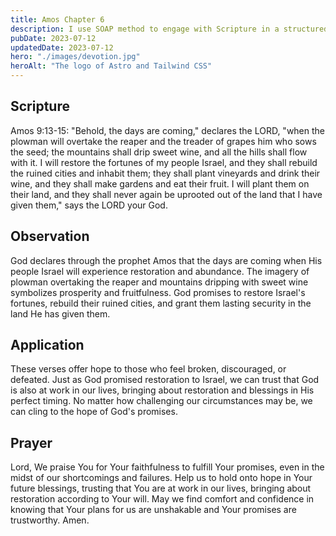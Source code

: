 ```yaml
---
title: Amos Chapter 6
description: I use SOAP method to engage with Scripture in a structured and meaningful way, allowing it to guide my actions, and strengthen relationship with God.
pubDate: 2023-07-12
updatedDate: 2023-07-12
hero: "./images/devotion.jpg"
heroAlt: "The logo of Astro and Tailwind CSS"
---
```


## Scripture

  

Amos 9:13-15: "Behold, the days are coming," declares the LORD, "when the plowman will overtake the reaper and the treader of grapes him who sows the seed; the mountains shall drip sweet wine, and all the hills shall flow with it. I will restore the fortunes of my people Israel, and they shall rebuild the ruined cities and inhabit them; they shall plant vineyards and drink their wine, and they shall make gardens and eat their fruit. I will plant them on their land, and they shall never again be uprooted out of the land that I have given them," says the LORD your God.
  

## Observation

God declares through the prophet Amos that the days are coming when His people Israel will experience restoration and abundance. The imagery of plowman overtaking the reaper and mountains dripping with sweet wine symbolizes prosperity and fruitfulness. God promises to restore Israel's fortunes, rebuild their ruined cities, and grant them lasting security in the land He has given them.

  


## Application

These verses offer hope to those who feel broken, discouraged, or defeated. Just as God promised restoration to Israel, we can trust that God is also at work in our lives, bringing about restoration and blessings in His perfect timing. No matter how challenging our circumstances may be, we can cling to the hope of God's promises.


  

## Prayer

Lord, We praise You for Your faithfulness to fulfill Your promises, even in the midst of our shortcomings and failures. Help us to hold onto hope in Your future blessings, trusting that You are at work in our lives, bringing about restoration according to Your will. May we find comfort and confidence in knowing that Your plans for us are unshakable and Your promises are trustworthy. Amen.
